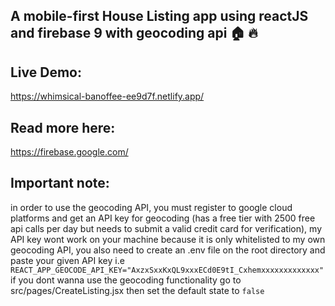 ## A mobile-first House Listing app using reactJS and firebase 9 with geocoding api 🏠 🔥

## Live Demo:
https://whimsical-banoffee-ee9d7f.netlify.app/

## Read more here:
https://firebase.google.com/

## Important note:
in order to use the geocoding API, you must register to google cloud platforms and get an API key for geocoding (has a free tier with 2500 free api calls per day but needs to submit a valid credit card for verification),
my API key wont work on your machine because it is only whitelisted to my own geocoding API, you also need to create an .env file on the root directory and paste your given API key i.e `REACT_APP_GEOCODE_API_KEY="AxzxSxxKxQL9xxxECd0E9tI_Cxhemxxxxxxxxxxxxx"`
if you dont wanna use the geocoding functionality go to src/pages/CreateListing.jsx then set the default state to `false`
